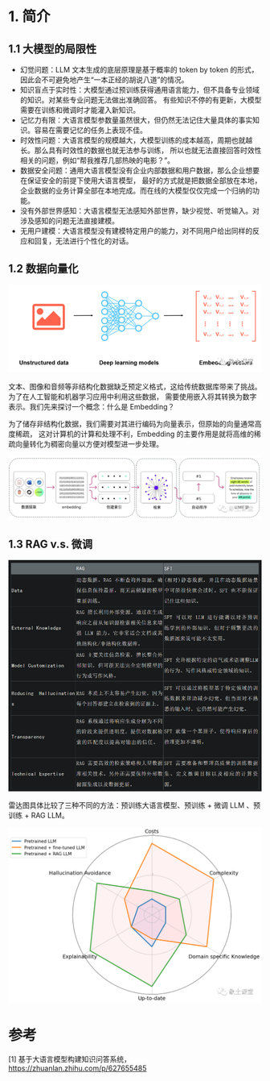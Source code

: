 # 1. 简介

## 1.1 大模型的局限性

- 幻觉问题：LLM 文本生成的底层原理是基于概率的 token by token 的形式，因此会不可避免地产生“一本正经的胡说八道”的情况。
- 知识盲点于实时性：大模型通过预训练获得通用语言能力，但不具备专业领域的知识。对某些专业问题无法做出准确回答。
  有些知识不停的有更新，大模型需要在训练和微调时才能灌入新知识。
- 记忆力有限：大语言模型参数量虽然很大，但仍然无法记住大量具体的事实知识。容易在需要记忆的任务上表现不佳。
- 时效性问题：大语言模型的规模越大，大模型训练的成本越高，周期也就越长。那么具有时效性的数据也就无法参与训练，
  所以也就无法直接回答时效性相关的问题，例如“帮我推荐几部热映的电影？”。    
- 数据安全问题：通用大语言模型没有企业内部数据和用户数据，那么企业想要在保证安全的前提下使用大语言模型，
  最好的方式就是把数据全部放在本地，企业数据的业务计算全部在本地完成。而在线的大模型仅仅完成一个归纳的功能。
- 没有外部世界感知：大语言模型无法感知外部世界，缺少视觉、听觉输入。对涉及感知的问题无法直接建模。
- 无用户建模：大语言模型没有建模特定用户的能力，对不同用户给出同样的反应和回复，无法进行个性化的对话。

## 1.2 数据向量化

![](.02_微调vsRAG_images/数据向量化.png)

文本、图像和音频等非结构化数据缺乏预定义格式，这给传统数据库带来了挑战。为了在人工智能和机器学习应用中利用这些数据，
需要使用嵌入将其转换为数字表示。我们先来探讨一个概念：什么是 Embedding？

为了储存非结构化数据，我们需要对其进行编码为向量表示，但原始的向量通常高度稀疏，
这对计算机的计算和处理不利，Embedding 的主要作用是就将高维的稀疏向量转化为稠密向量以方便对模型进一步处理。

![](.02_微调vsRAG_images/RAG流程.png)

## 1.3 RAG v.s. 微调

![](.02_微调vsRAG_images/RAG对比微调.png)

雷达图具体比较了三种不同的方法：预训练大语言模型、预训练 + 微调 LLM 、预训练 + RAG LLM。

![](.02_微调vsRAG_images/三种方法区别.png)



# 参考

[1] 基于大语言模型构建知识问答系统，https://zhuanlan.zhihu.com/p/627655485
